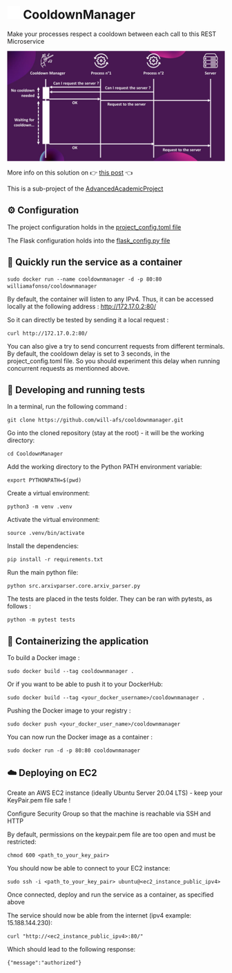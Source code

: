 # <img src="https://github.com/will-afs/AdvancedAcademicProject/blob/main/doc/Icons/CooldownManager.png" width="30"> CooldownManager
Make your processes respect a cooldown between each call to this REST Microservice

<img src="https://github.com/will-afs/CooldownManager/blob/main/doc/CooldownManager%20sequence%20diagram.JPG" width="700">

More info on this solution on 👉 [this post](https://www.linkedin.com/feed/update/urn:li:activity:6893219171723816960/) 👈

This is a sub-project of the [AdvancedAcademicProject](https://github.com/will-afs/AdvancedAcademicProject/)

⚙️ Configuration
-----------------
The project configuration holds in the [project_config.toml file](https://github.com/will-afs/CooldownManager/blob/main/project_config.toml)

The Flask configuration holds into the [flask_config.py file](https://github.com/will-afs/CooldownManager/blob/main/flask_config.py)

🐇 Quickly run the service as a container
-----------------------------------------

    sudo docker run --name cooldownmanager -d -p 80:80 williamafonso/cooldownmanager
    
By default, the container will listen to any IPv4. Thus, it can be accessed locally at the following address : http://172.17.0.2:80/

So it can directly be tested by sending it a local request :

    curl http://172.17.0.2:80/

You can also give a try to send concurrent requests from different terminals.
By default, the cooldown delay is set to 3 seconds, in the project_config.toml file.
So you should experiment this delay when running concurrent requests as mentionned above.

🧪 Developing and running tests
--------------------------------
In a terminal, run the following command :

    git clone https://github.com/will-afs/cooldownmanager.git

Go into the cloned repository (stay at the root) - it will be the working directory:

    cd CooldownManager

Add the working directory to the Python PATH environment variable:

    export PYTHONPATH=$(pwd)
    
Create a virtual environment:

    python3 -m venv .venv

Activate the virtual environment:
    
    source .venv/bin/activate
    
Install the dependencies:
    
    pip install -r requirements.txt

Run the main python file:

    python src.arxivparser.core.arxiv_parser.py

The tests are placed in the tests folder. They can be ran with pytests, as follows :

    python -m pytest tests
 
🐋 Containerizing the application 
----------------------------------
To build a Docker image :

    sudo docker build --tag cooldownmanager .
    
Or if you want to be able to push it to your DockerHub:

    sudo docker build --tag <your_docker_username>/cooldownmanager .

Pushing the Docker image to your registry :

    sudo docker push <your_docker_user_name>/cooldownmanager

You can now run the Docker image as a container :

    sudo docker run -d -p 80:80 cooldownmanager

☁️ Deploying on EC2
--------------------

Create an AWS EC2 instance (ideally Ubuntu Server 20.04 LTS) - keep your KeyPair.pem file safe !

Configure Security Group so that the machine is reachable via SSH and HTTP
    
By default, permissions on the keypair.pem file are too open and must be restricted:

    chmod 600 <path_to_your_key_pair>

You should now be able to connect to your EC2 instance:

    sudo ssh -i <path_to_your_key_pair> ubuntu@<ec2_instance_public_ipv4>

Once connected, deploy and run the service as a container, as specified above
    
The service should now be able from the internet (ipv4 example: 15.188.144.230):

    curl "http://<ec2_instance_public_ipv4>:80/"

Which should lead to the following response:

    {"message":"authorized"}
